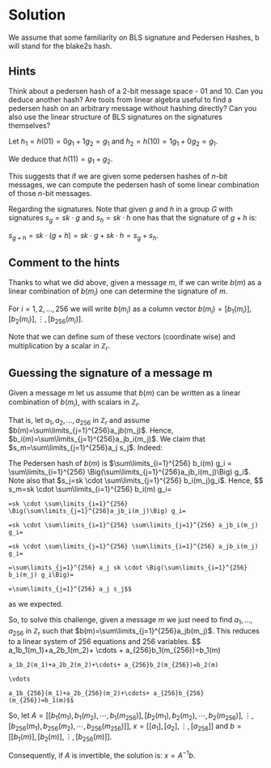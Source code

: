 # Solution

We assume that some familiarity on BLS signature and Pedersen Hashes, b will stand for the blake2s hash.

## Hints

Think about a pedersen hash of a 2-bit message space - 01 and 10. Can you deduce another hash? Are tools from linear algebra useful to find a pedersen hash on an arbitrary message without hashing directly? Can you also use the linear structure of BLS signatures on the signatures themselves?

Let $h_1=h(01)=0g_1 + 1g_2=g_1$ and $h_2=h(10)=1g_1 + 0g_2= g_1$.

We deduce that $h(11)=g_1+g_2$.

This suggests that if we are given some pedersen hashes of $n$-bit messages, we can compute the pedersen hash of some linear combination of those $n$-bit messages.

Regarding the signatures. Note that given $g$ and $h$ in a group $G$ with signatures $s_g=sk \cdot g$ and $s_h=sk \cdot h$ one has that the signature of $g+h$ is:

$s_{g+h}=sk \cdot (g+h)=sk \cdot g + sk \cdot h = s_g+s_h$.

## Comment to the hints

Thanks to what we did above, given a message $m$, if we can write $b(m)$ as a linear combination of $b(m_i)$ one can determine the signature of $m$.

For $i=1,2,\ldots, 256$ we will write $b(m_i)$ as a column vector $b(m_i) = [b_1(m_i)], [b_2(m_i)], \vdots, [b_{256}(m_i)]$.

Note that we can define sum of these vectors (coordinate wise) and multiplication by a scalar in $\mathbb{Z}_r$.

## Guessing the signature of a message m

Given a message $m$ let us assume that $b(m)$ can be written as a linear combination of $b(m_i)$, with scalars in $\mathbb{Z}_r$.

That is, let $a_1, a_2, \ldots, a_{256}$ in $\mathbb{Z}_r$ and assume $b(m)=\sum\limits_{j=1}^{256}a_jb(m_j)$. Hence, $b_i(m)=\sum\limits_{j=1}^{256}a_jb_i(m_j)$. We claim that $s_m=\sum\limits_{j=1}^{256}a_j s_j$. Indeed: 

The Pedersen hash of $b(m)$ is $\sum\limits_{i=1}^{256} b_i(m) g_i = \sum\limits_{i=1}^{256} \Big(\sum\limits_{j=1}^{256}a_jb_i(m_j)\Big) g_i$.
Note also that $s_j=sk \cdot \sum\limits_{j=1}^{256} b_i(m_j)g_i$.
Hence,
$$
    s_m=sk \cdot \sum\limits_{i=1}^{256} b_i(m) g_i=

    =sk \cdot \sum\limits_{i=1}^{256} \Big(\sum\limits_{j=1}^{256}a_jb_i(m_j)\Big) g_i=

    =sk \cdot \sum\limits_{i=1}^{256} \sum\limits_{j=1}^{256} a_jb_i(m_j) g_i=

    =sk \cdot \sum\limits_{j=1}^{256} \sum\limits_{i=1}^{256} a_jb_i(m_j) g_i=

    =\sum\limits_{j=1}^{256} a_j sk \cdot \Big(\sum\limits_{i=1}^{256} b_i(m_j) g_i\Big)=

    =\sum\limits_{j=1}^{256} a_j s_j$$

as we expected.

So, to solve this challenge, given a message $m$ we just need to find $a_1,\ldots, a_{256}$ in $\mathbb{Z}_r$ such that $b(m)=\sum\limits_{j=1}^{256}a_jb(m_j)$. This reduces to a linear system of 256 equations and 256 variables.
$$
    a_1b_1(m_1)+a_2b_1(m_2)+ \cdots + a_{256}b_1(m_{256})=b_1(m)

    a_1b_2(m_1)+a_2b_2(m_2)+\cdots+ a_{256}b_2(m_{256})=b_2(m)

    \vdots

    a_1b_{256}(m_1)+a_2b_{256}(m_2)+\cdots+ a_{256}b_{256}(m_{256})=b_1(m)$$

So, let $A=[ [b_1(m_1),b_1(m_2), \cdots, b_1(m_{256})] , [b_2(m_1),b_2(m_2), \cdots, b_2(m_{256})] ,\vdots, [b_{256}(m_1), b_{256}(m_2), \cdots, b_{256}(m_{256})] ]$, $x=[[a_1],[a_2],\vdots, [a_{256}]]$ and $b=[[b_1(m)],[b_2(m)],\vdots, [b_{256}(m)]]$.

Consequently, if $A$ is invertible, the solution is: $x=A^{-1}b$.